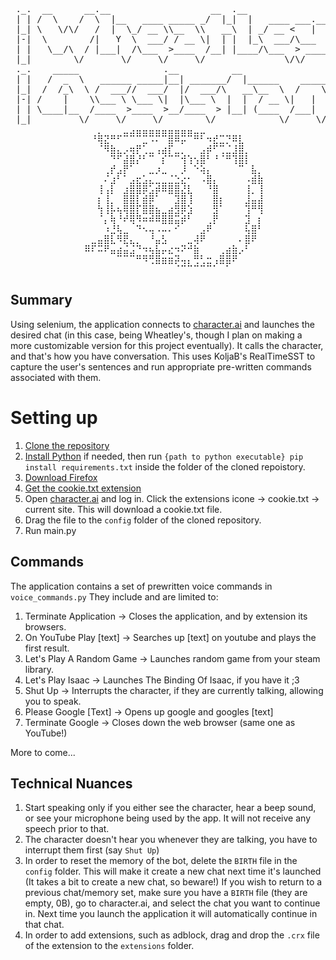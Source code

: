 
<pre>
 ._.  __      __.__                   __  .__                       ._. 
 | | /  \    /  \  |__   ____ _____ _/  |_|  |   ____ ___.__.       | | 
 |_| \   \/\/   /  |  \_/ __ \\__  \\   __\  | _/ __ <   |  |       |_| 
 |-|  \        /|   Y  \  ___/ / __ \|  | |  |_\  ___/\___  |       |-| 
 | |   \__/\  / |___|  /\___  >____  /__| |____/\___  > ____|       | | 
 |_|        \/       \/     \/     \/               \/\/            |_| 
 ._.    _____                .__          __                 __     ._. 
 | |   /  _  \   ______ _____|__| _______/  |______    _____/  |_   | | 
 |_|  /  /_\  \ /  ___//  ___/  |/  ___/\   __\__  \  /    \   __\  |_| 
 |-| /    |    \\___ \ \___ \|  |\___ \  |  |  / __ \|   |  \  |    |-| 
 | | \____|__  /____  >____  >__/____  > |__| (____  /___|  /__|    | | 
 |_|         \/     \/     \/        \/            \/     \/        |_| 
              ⠀⠀⡀⠀⠀⠀⣀⣠⣤⣤⣤⣤⣤⣤⣤⣤⣤⣀⣀⠀⠀⠀⠀⠀⠀⠀⠀⠀
              ⠀⠘⢿⣝⠛⠋⠉⠉⠉⣉⠩⠍⠉⣿⠿⡭⠉⠛⠃⠲⣞⣉⡙⠿⣇⠀⠀⠀
              ⠀⠀⠈⠻⣷⣄⡠⢶⡟⢁⣀⢠⣴⡏⣀⡀⠀⠀⣠⡾⠋⢉⣈⣸⣿⡀⠀⠀
              ⠀⠀⠀⠀⠙⠋⣼⣿⡜⠃⠉⠀⡎⠉⠉⢺⢱⢢⣿⠃⠘⠈⠛⢹⣿⡇⠀⠀
              ⠀⠀⠀⢀⡞⣠⡟⠁⠀⠀⣀⡰⣀⠀⠀⡸⠀⠑⢵⡄⠀⠀⠀⠀⠉⠀⣧⡀
              ⠀⠀⠀⠌⣰⠃⠁⣠⣖⣡⣄⣀⣀⣈⣑⣔⠂⠀⠠⣿⡄⠀⠀⠀⠀⠠⣾⣷
              ⠀⠀⢸⢠⡇⠀⣰⣿⣿⡿⣡⡾⠿⣿⣿⣜⣇⠀⠀⠘⣿⠀⠀⠀⠀⢸⡀⢸
              ⠀⠀⡆⢸⡀⠀⣿⣿⡇⣾⡿⠁⠀⠀⣹⣿⢸⠀⠀⠀⣿⡆⠀⠀⠀⣸⣤⣼
              ⠀⠀⢳⢸⡧⢦⢿⣿⡏⣿⣿⣦⣀⣴⣻⡿⣱⠀⠀⠀⣻⠁⠀⠀⠀⢹⠛⢻
              ⠀⠀⠈⡄⢷⠘⠞⢿⠻⠶⠾⠿⣿⣿⣭⡾⠃⠀⠀⢀⡟⠀⠀⠀⠀⣹⠀⡆
              ⠀⠀⠀⠰⣘⢧⣀⠀⠙⠢⢤⠠⠤⠄⠊⠀⠀⠀⣠⠟⠀⠀⠀⠀⠀⢧⣿⠃
              ⠀⣀⣤⣿⣇⠻⣟⣄⡀⠀⠘⣤⣣⠀⠀⠀⣀⢼⠟⠀⠀⠀⠀⠀⠄⣿⠟⠀
              ⠿⠏⠭⠟⣤⣴⣬⣨⠙⠲⢦⣧⡤⣔⠲⠝⠚⣷⠀⠀⠀⢀⣴⣷⡠⠃⠀⠀
              ⠀⠀⠀⠀⠀⠉⠉⠉⠛⠻⢛⣿⣶⣶⡽⢤⡄⢛⢃⣒⢠⣿⣿⠟⠀⠀⠀⠀
              ⠀⠀⠀⠀⠀⠀⠀⠀⠀⠀⠀⠀⠀⠀⠈⠉⠉⠉⠉⠉⠁⠀⠁⠀⠀⠀⠀⠀
</pre>

## Summary
Using selenium, the application connects to [character.ai](https://www.character.ai) and launches the desired chat 
(in this case, being Wheatley's, though I plan on making a more customizable version for this project eventually). 
It calls the character, and that's how you have conversation. This uses KoljaB's RealTimeSST to capture the user's sentences
and run appropriate pre-written commands associated with them.

# Setting up
1. [Clone the repository](https://github.com/vorkutavorkutlag/wheatley-assistant.git)
2. [Install Python](https://www.python.org/downloads/) if needed, then run `{path to python executable} pip install requirements.txt` inside the folder of the cloned repoistory.
3. [Download Firefox](https://www.mozilla.org/en-US/firefox/new/)
4. [Get the cookie.txt extension](https://addons.mozilla.org/en-US/firefox/addon/cookies-txt/)
5. Open [character.ai](https://www.character.ai) and log in. Click the extensions icone -> cookie.txt -> current site. This will download a cookie.txt file.
6. Drag the file to the `config` folder of the cloned repository.
7. Run main.py

## Commands 
The application contains a set of prewritten voice commands in `voice_commands.py`
They include and are limited to:
1. Terminate Application -> Closes the application, and by extension its browsers.
2. On YouTube Play [text] -> Searches up [text] on youtube and plays the first result.
3. Let's Play A Random Game -> Launches random game from your steam library.
4. Let's Play Isaac -> Launches The Binding Of Isaac, if you have it ;3
5. Shut Up -> Interrupts the character, if they are currently talking, allowing you to speak.
6. Please Google [Text] -> Opens up google and googles [text]
7. Terminate Google -> Closes down the web browser (same one as YouTube!)

More to come...

## Technical Nuances
1. Start speaking only if you either see the character, hear a beep sound, or see your microphone being used by the app. It will not receive any speech prior to that.
2. The character doesn't hear you whenever they are talking, you have to interrupt them first (say `Shut Up`)
3. In order to reset the memory of the bot, delete the `BIRTH` file in the `config` folder. This will make it create a new chat next time it's launched (It takes a bit to create a new chat, so beware!) If you wish to return to a previous chat/memory set, make sure you have a `BIRTH` file (they are empty, 0B), go to character.ai, and select the chat you want to continue in. Next time you launch the application it will automatically continue in that chat.
4. In order to add extensions, such as adblock, drag and drop the `.crx` file of the extension to the `extensions` folder.
